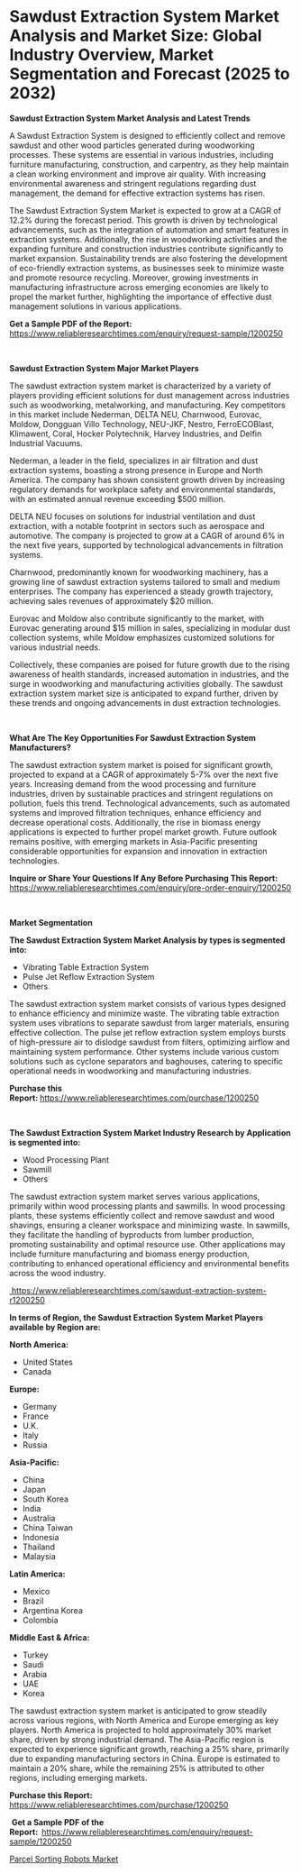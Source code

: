 <p><h1>Sawdust Extraction System Market Analysis and Market Size: Global Industry Overview, Market Segmentation and Forecast (2025 to 2032)</h1></p><p><strong>Sawdust Extraction System Market Analysis and Latest Trends</strong></p>
<p><p>A Sawdust Extraction System is designed to efficiently collect and remove sawdust and other wood particles generated during woodworking processes. These systems are essential in various industries, including furniture manufacturing, construction, and carpentry, as they help maintain a clean working environment and improve air quality. With increasing environmental awareness and stringent regulations regarding dust management, the demand for effective extraction systems has risen.</p><p>The Sawdust Extraction System Market is expected to grow at a CAGR of 12.2% during the forecast period. This growth is driven by technological advancements, such as the integration of automation and smart features in extraction systems. Additionally, the rise in woodworking activities and the expanding furniture and construction industries contribute significantly to market expansion. Sustainability trends are also fostering the development of eco-friendly extraction systems, as businesses seek to minimize waste and promote resource recycling. Moreover, growing investments in manufacturing infrastructure across emerging economies are likely to propel the market further, highlighting the importance of effective dust management solutions in various applications.</p></p>
<p><strong>Get a Sample PDF of the Report:&nbsp;</strong> <a href="https://www.reliableresearchtimes.com/enquiry/request-sample/1200250?utm_campaign=3227&utm_medium=2&utm_source=Github&utm_content=ia&utm_term=08042025&utm_id=sawdust-extraction-system">https://www.reliableresearchtimes.com/enquiry/request-sample/1200250</a></p>
<p>&nbsp;</p>
<p><strong>Sawdust Extraction System Major Market Players</strong></p>
<p><p>The sawdust extraction system market is characterized by a variety of players providing efficient solutions for dust management across industries such as woodworking, metalworking, and manufacturing. Key competitors in this market include Nederman, DELTA NEU, Charnwood, Eurovac, Moldow, Dongguan Villo Technology, NEU-JKF, Nestro, FerroECOBlast, Klimawent, Coral, Hocker Polytechnik, Harvey Industries, and Delfin Industrial Vacuums.</p><p>Nederman, a leader in the field, specializes in air filtration and dust extraction systems, boasting a strong presence in Europe and North America. The company has shown consistent growth driven by increasing regulatory demands for workplace safety and environmental standards, with an estimated annual revenue exceeding $500 million.</p><p>DELTA NEU focuses on solutions for industrial ventilation and dust extraction, with a notable footprint in sectors such as aerospace and automotive. The company is projected to grow at a CAGR of around 6% in the next five years, supported by technological advancements in filtration systems.</p><p>Charnwood, predominantly known for woodworking machinery, has a growing line of sawdust extraction systems tailored to small and medium enterprises. The company has experienced a steady growth trajectory, achieving sales revenues of approximately $20 million.</p><p>Eurovac and Moldow also contribute significantly to the market, with Eurovac generating around $15 million in sales, specializing in modular dust collection systems, while Moldow emphasizes customized solutions for various industrial needs.</p><p>Collectively, these companies are poised for future growth due to the rising awareness of health standards, increased automation in industries, and the surge in woodworking and manufacturing activities globally. The sawdust extraction system market size is anticipated to expand further, driven by these trends and ongoing advancements in dust extraction technologies.</p></p>
<p>&nbsp;</p>
<p><strong>What Are The Key Opportunities For Sawdust Extraction System Manufacturers?</strong></p>
<p><p>The sawdust extraction system market is poised for significant growth, projected to expand at a CAGR of approximately 5-7% over the next five years. Increasing demand from the wood processing and furniture industries, driven by sustainable practices and stringent regulations on pollution, fuels this trend. Technological advancements, such as automated systems and improved filtration techniques, enhance efficiency and decrease operational costs. Additionally, the rise in biomass energy applications is expected to further propel market growth. Future outlook remains positive, with emerging markets in Asia-Pacific presenting considerable opportunities for expansion and innovation in extraction technologies.</p></p>
<p><strong>Inquire or Share Your Questions If Any Before Purchasing This Report:</strong> <a href="https://www.reliableresearchtimes.com/enquiry/pre-order-enquiry/1200250?utm_campaign=3227&utm_medium=2&utm_source=Github&utm_content=ia&utm_term=08042025&utm_id=sawdust-extraction-system">https://www.reliableresearchtimes.com/enquiry/pre-order-enquiry/1200250</a></p>
<p>&nbsp;</p>
<p><strong>Market Segmentation</strong></p>
<p><strong>The Sawdust Extraction System Market Analysis by types is segmented into:</strong></p>
<p><ul><li>Vibrating Table Extraction System</li><li>Pulse Jet Reflow Extraction System</li><li>Others</li></ul></p>
<p><p>The sawdust extraction system market consists of various types designed to enhance efficiency and minimize waste. The vibrating table extraction system uses vibrations to separate sawdust from larger materials, ensuring effective collection. The pulse jet reflow extraction system employs bursts of high-pressure air to dislodge sawdust from filters, optimizing airflow and maintaining system performance. Other systems include various custom solutions such as cyclone separators and baghouses, catering to specific operational needs in woodworking and manufacturing industries.</p></p>
<p><strong>Purchase this Report:&nbsp;</strong><a href="https://www.reliableresearchtimes.com/purchase/1200250?utm_campaign=3227&utm_medium=2&utm_source=Github&utm_content=ia&utm_term=08042025&utm_id=sawdust-extraction-system">https://www.reliableresearchtimes.com/purchase/1200250</a></p>
<p>&nbsp;</p>
<p><strong>The Sawdust Extraction System Market Industry Research by Application is segmented into:</strong></p>
<p><ul><li>Wood Processing Plant</li><li>Sawmill</li><li>Others</li></ul></p>
<p><p>The sawdust extraction system market serves various applications, primarily within wood processing plants and sawmills. In wood processing plants, these systems efficiently collect and remove sawdust and wood shavings, ensuring a cleaner workspace and minimizing waste. In sawmills, they facilitate the handling of byproducts from lumber production, promoting sustainability and optimal resource use. Other applications may include furniture manufacturing and biomass energy production, contributing to enhanced operational efficiency and environmental benefits across the wood industry.</p></p>
<p><a href="https://www.reliableresearchtimes.com/sawdust-extraction-system-r1200250?utm_campaign=3227&utm_medium=2&utm_source=Github&utm_content=ia&utm_term=08042025&utm_id=sawdust-extraction-system">&nbsp;https://www.reliableresearchtimes.com/sawdust-extraction-system-r1200250</a></p>
<p><strong>In terms of Region, the Sawdust Extraction System Market Players available by Region are:</strong></p>
<p>
    <p> <strong> North America: </strong>
        <ul>
            <li>United States</li>
            <li>Canada</li>
        </ul>
        </p> 
    <p> <strong> Europe: </strong>
        <ul>
            <li>Germany</li>
            <li>France</li>
            <li>U.K.</li>
            <li>Italy</li>
            <li>Russia</li>
        </ul>
        </p> 
    <p> <strong> Asia-Pacific: </strong>
        <ul>
            <li>China</li>
            <li>Japan</li>
            <li>South Korea</li>
            <li>India</li>
            <li>Australia</li>
            <li>China Taiwan</li>
            <li>Indonesia</li>
            <li>Thailand</li>
            <li>Malaysia</li>
        </ul>
        </p> 
    <p> <strong> Latin America: </strong>
        <ul>
            <li>Mexico</li>
            <li>Brazil</li>
            <li>Argentina Korea</li>
            <li>Colombia</li>
        </ul>
        </p> 
    <p> <strong> Middle East & Africa: </strong>
        <ul>
            <li>Turkey</li>
            <li>Saudi</li>
            <li>Arabia</li>
            <li>UAE</li>
            <li>Korea</li>
        </ul>
    </p>
    </p>
<p><p>The sawdust extraction system market is anticipated to grow steadily across various regions, with North America and Europe emerging as key players. North America is projected to hold approximately 30% market share, driven by strong industrial demand. The Asia-Pacific region is expected to experience significant growth, reaching a 25% share, primarily due to expanding manufacturing sectors in China. Europe is estimated to maintain a 20% share, while the remaining 25% is attributed to other regions, including emerging markets.</p></p>
<p><strong>Purchase this Report: </strong><a href="https://www.reliableresearchtimes.com/purchase/1200250?utm_campaign=3227&utm_medium=2&utm_source=Github&utm_content=ia&utm_term=08042025&utm_id=sawdust-extraction-system">https://www.reliableresearchtimes.com/purchase/1200250</a></p>
<p>&nbsp;<strong>Get a Sample PDF of the Report:&nbsp;&nbsp;</strong><a href="https://www.reliableresearchtimes.com/enquiry/request-sample/1200250?utm_campaign=3227&utm_medium=2&utm_source=Github&utm_content=ia&utm_term=08042025&utm_id=sawdust-extraction-system">https://www.reliableresearchtimes.com/enquiry/request-sample/1200250</a></p>
<p><strong></strong></p>
<p><p><a href="https://github.com/alejnaouare/Market-Research-Report-List-1/blob/main/parcel-sorting-robots-market.md?utm_campaign=3227&utm_medium=2&utm_source=Github&utm_content=ia&utm_term=08042025&utm_id=sawdust-extraction-system">Parcel Sorting Robots Market</a></p></p>